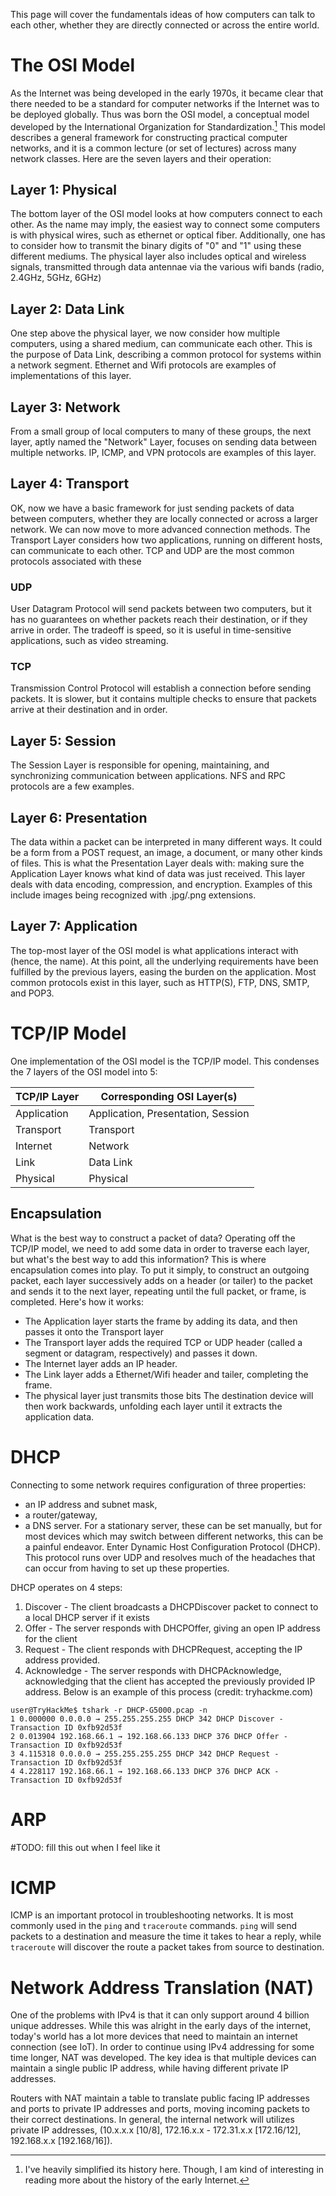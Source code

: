 This page will cover the fundamentals ideas of how computers can talk to each other, whether they are directly connected or across the entire world.

# The OSI Model
As the Internet was being developed in the early 1970s, it became clear that there needed to be a standard for computer networks if the Internet was to be deployed globally. Thus was born the OSI model, a conceptual model developed by the International Organization for Standardization.[^1] This model describes a general framework for constructing practical computer networks, and it is a common lecture (or set of lectures) across many network classes. Here are the seven layers and their operation:

## Layer 1: Physical
The bottom layer of the OSI model looks at how computers connect to each other. As the name may imply, the easiest way to connect some computers is with physical wires, such as ethernet or optical fiber. Additionally, one has to consider how to transmit the binary digits of "0" and "1" using these different mediums. The physical layer also includes optical and wireless signals, transmitted through data antennae via the various wifi bands (radio, 2.4GHz, 5GHz, 6GHz)
## Layer 2: Data Link 
One step above the physical layer, we now consider how multiple computers, using a shared medium, can communicate each other. This is the purpose of Data Link, describing a common protocol for systems within a network segment. Ethernet and Wifi protocols are examples of implementations of this layer.
## Layer 3: Network
From a small group of local computers to many of these groups, the next layer, aptly named the "Network" Layer, focuses on sending data between multiple networks. IP, ICMP, and VPN protocols are examples of this layer.
## Layer 4: Transport
OK, now we have a basic framework for just sending packets of data between computers, whether they are locally connected or across a larger network. We can now move to more advanced connection methods. The Transport Layer considers how two applications, running on different hosts, can communicate to each other. TCP and UDP are the most common protocols associated with these
### UDP
User Datagram Protocol will send packets between two computers, but it has no guarantees on whether packets reach their destination, or if they arrive in order. The tradeoff is speed, so it is useful in time-sensitive applications, such as video streaming.
### TCP 
Transmission Control Protocol will establish a connection before sending packets. It is slower, but it contains multiple checks to ensure that packets arrive at their destination and in order.
## Layer 5: Session
The Session Layer is responsible for opening, maintaining, and synchronizing communication between applications. NFS and RPC protocols are a few examples.
## Layer 6: Presentation
The data within a packet can be interpreted in many different ways. It could be a form from a POST request, an image, a document, or many other kinds of files. This is what the Presentation Layer deals with: making sure the Application Layer knows what kind of data was just received. This layer deals with data encoding, compression, and encryption. Examples of this include images being recognized with .jpg/.png extensions.
## Layer 7: Application
The top-most layer of the OSI model is what applications interact with (hence, the name). At this point, all the underlying requirements have been fulfilled by the previous layers, easing the burden on the application. Most common protocols exist in this layer, such as HTTP(S), FTP, DNS, SMTP, and POP3.

[^1]: I've heavily simplified its history here. Though, I am kind of interesting in reading more about the history of the early Internet.
# TCP/IP Model
One implementation of the OSI model is the TCP/IP model. This condenses the 7 layers of the OSI model into 5: 

| TCP/IP Layer | Corresponding OSI Layer(s)         |
| ------------ | ---------------------------------- |
| Application  | Application, Presentation, Session |
| Transport    | Transport                          |
| Internet     | Network                            |
| Link         | Data Link                          |
| Physical     | Physical                           |

## Encapsulation
What is the best way to construct a packet of data? Operating off the TCP/IP model, we need to add some data in order to traverse each layer, but what's the best way to add this information? This is where encapsulation comes into play. To put it simply, to construct an outgoing packet, each layer successively adds on a header (or tailer) to the packet and sends it to the next layer, repeating until the full packet, or frame, is completed. Here's how it works:

- The Application layer starts the frame by adding its data, and then passes it onto the Transport layer
- The Transport layer adds the required TCP or UDP header (called a segment or datagram, respectively) and passes it down.
- The Internet layer adds an IP header.
- The Link layer adds a Ethernet/Wifi header and tailer, completing the frame.
- The physical layer just transmits those bits
The destination device will then work backwards, unfolding each layer until it extracts the application data.
# DHCP
Connecting to some network requires configuration of three properties:
- an IP address and subnet mask, 
- a router/gateway,
- a DNS server. 
For a stationary server, these can be set manually, but for most devices which may switch between different networks, this can be a painful endeavor. Enter Dynamic Host Configuration Protocol (DHCP). This protocol runs over UDP and resolves much of the headaches that can occur from having to set up these properties.

DHCP operates on 4 steps:
1. Discover - The client broadcasts a DHCPDiscover packet to connect to a local DHCP server if it exists
2. Offer - The server responds with DHCPOffer, giving an open IP address for the client
3. Request - The client responds with DHCPRequest, accepting the IP address provided.
4. Acknowledge - The server responds with DHCPAcknowledge, acknowledging that the client has accepted the previously provided IP address.
Below is an example of this process (credit: tryhackme.com)
```
user@TryHackMe$ tshark -r DHCP-G5000.pcap -n 
1 0.000000 0.0.0.0 → 255.255.255.255 DHCP 342 DHCP Discover - Transaction ID 0xfb92d53f 
2 0.013904 192.168.66.1 → 192.168.66.133 DHCP 376 DHCP Offer - Transaction ID 0xfb92d53f
3 4.115318 0.0.0.0 → 255.255.255.255 DHCP 342 DHCP Request - Transaction ID 0xfb92d53f
4 4.228117 192.168.66.1 → 192.168.66.133 DHCP 376 DHCP ACK - Transaction ID 0xfb92d53f
```
# ARP 
#TODO: fill this out when I feel like it
# ICMP
ICMP is an important protocol in troubleshooting networks. It is most commonly used in the ```ping``` and ```traceroute``` commands. ```ping``` will send packets to a destination and measure the time it takes to hear a reply, while ```traceroute``` will discover the route a packet takes from source to destination.
# Network Address Translation (NAT)
One of the problems with IPv4 is that it can only support around 4 billion unique addresses. While this was alright in the early days of the internet, today's world has a lot more devices that need to maintain an internet connection (see IoT). In order to continue using IPv4 addressing for some time longer, NAT was developed. The key idea is that multiple devices can maintain a single public IP address, while having different private IP addresses.

Routers with NAT maintain a table to translate public facing IP addresses and ports to private IP addresses and ports, moving incoming packets to their correct destinations. In general, the internal network will utilizes private IP addresses, (10.x.x.x \[10/8\], 172.16.x.x - 172.31.x.x \[172.16/12\], 192.168.x.x \[192.168/16\]).